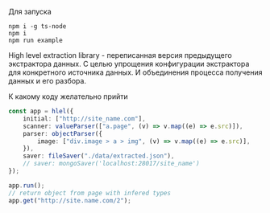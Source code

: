 Для запуска

```
npm i -g ts-node
npm i
npm run example
```

High level extraction library - переписанная версия предыдущего экстрактора данных. С целью упрощения конфигурации экстрактора для конкретного источника данных. И объединения процесса получения данных и его разбора.

К какому коду желательно прийти

```ts
const app = hlel({
	initial: ["http://site_name.com"],
	scanner: valueParser(["a.page", (v) => v.map((e) => e.src)]),
	parser: objectParser({
		image: ["div.image > a > img", (v) => v.map((e) => e.src)],
	}),
	saver: fileSaver("./data/extracted.json"),
	// saver: mongoSaver('localhost:28017/site_name')
});

app.run();
// return object from page with infered types
app.get("http://site.name.com/2");
```

